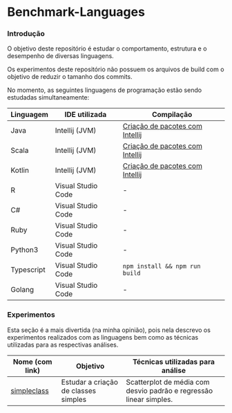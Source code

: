 # Benchmark-Languages

### Introdução

O objetivo deste repositório é estudar o comportamento, estrutura e o desempenho de diversas linguagens.

Os experimentos deste repositório não possuem os arquivos de build com o objetivo de reduzir o tamanho dos commits.

No momento, as seguintes linguagens de programação estão sendo estudadas simultaneamente:

| Linguagem | IDE utilizada | Compilação |
|-----------|---------------|------------|
| Java | Intellij (JVM) | [Criação de pacotes com Intellij](https://www.jetbrains.com/help/idea/packaging-a-module-into-a-jar-file.html) |
| Scala | Intellij (JVM) | [Criação de pacotes com Intellij](https://www.jetbrains.com/help/idea/packaging-a-module-into-a-jar-file.html) |
| Kotlin | Intellij (JVM) | [Criação de pacotes com Intellij](https://www.jetbrains.com/help/idea/packaging-a-module-into-a-jar-file.html) |
| R | Visual Studio Code | - |
| C# | Visual Studio Code | - |
| Ruby | Visual Studio Code | - |
| Python3 | Visual Studio Code | - |
| Typescript | Visual Studio Code | `npm install && npm run build` |
| Golang | Visual Studio Code | - |

### Experimentos

Esta seção é a mais divertida (na minha opinião), pois nela descrevo os experimentos realizados com as linguagens bem como as técnicas utilizadas para as respectivas análises.

| Nome (com link) | Objetivo | Técnicas utilizadas para análise |
|-----------------|----------|----------------------------------|
| [simpleclass](https://github.com/PedroDrim/Benchmark-Languages/blob/simpleclass/Documents/simpleclass.md) | Estudar a criação de classes simples | Scatterplot de média com desvio padrão e regressão linear simples.|
